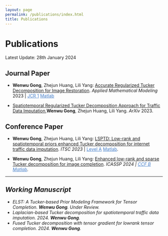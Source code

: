 ```yaml
---
layout: page
permalink: /publications/index.html
title: Publications
---
```


# Publications

Latest Update: 28th January 2024&nbsp; 

## Journal Paper

- **Wenwu Gong**, Zhejun Huang, Lili Yang: [Accurate Regularized Tucker Decomposition for Image Restoration](https://GongWenwuu.github.io/mypaper/ARTD.pdf).
		<em>Applied Mathematical Modeling</em> 2023 | <a style="color: #447ec9" href="https://www.sciencedirect.com/journal/applied-mathematical-modelling">JCR 1</a>
		<a style="color: #447ec9" href="https://github.com/GongWenwuu/ARTD">Matlab</a>

- [Spatiotemporal Regularized Tucker Decomposition Approach for Traffic Data Imputation](https://GongWenwuu.github.io/mypaper/STRTD_ITS.pdf),**Wenwu Gong**, Zhejun Huang, Lili Yang. <em>ArXiv</em> 2023. 

## Conference Paper

- **Wenwu Gong**, Zhejun Huang, Lili Yang: [LSPTD: Low-rank and spatiotemporal priors enhanced Tucker decomposition for internet traffic data imputation](https://GongWenwuu.github.io/mypaper/LSPTD.pdf).
  		 <em>ITSC 2023</em> | <a style="color: #447ec9" href="https://ieeexplore.ieee.org/document/10422071">Level A</a> 
  		 <a style="color: #447ec9" href="https://github.com/GongWenwuu/LSPTD">Matlab</a>.

- **Wenwu Gong**, Zhejun Huang, Lili Yang: [Enhanced low-rank and sparse Tucker decomposition for image completion](https://GongWenwuu.github.io/mypaper/ELRSTD.pdf).
  		<em>ICASSP 2024<em> | <a style="color: #447ec9" href="https://ieeexplore.ieee.org/document/10448445"> CCF B </a> 
  		<a style="color: #447ec9" href="https://github.com/GongWenwuu/ELRSTD">Matlab</a>.

---

## Working Manuscript

- ELST: A Tucker-based Prior Modeling Framework for Tensor Completion. **Wenwu Gong**. Under Review.
- Laplacian­-based Tucker decomposition for spatiotemporal traffic data imputation. 2024. **Wenwu Gong**. 
- Fused Tucker decomposition with tensor gradient for low­rank tensor completion. 2024. **Wenwu Gong**. 

<br>
